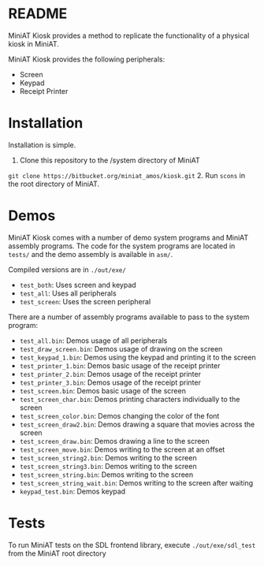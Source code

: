 # README 
MiniAT Kiosk provides a method to replicate the functionality of a physical kiosk in MiniAT.

MiniAT Kiosk provides the following peripherals:

* Screen
* Keypad
* Receipt Printer

# Installation

Installation is simple. 

1. Clone this repository to the /system directory of MiniAT

`git clone https://bitbucket.org/miniat_amos/kiosk.git`
2. Run `scons` in the root directory of MiniAT.

# Demos

MiniAT Kiosk comes with a number of demo system programs and MiniAT assembly programs. The code for the system programs are located in `tests/` and the demo assembly is available in `asm/`. 

Compiled versions are in `./out/exe/`

* `test_both`: Uses screen and keypad
* `test_all`: Uses all peripherals
* `test_screen`: Uses the screen peripheral

There are a number of assembly programs available to pass to the system program:

* `test_all.bin`: Demos usage of all peripherals
* `test_draw_screen.bin`: Demos usage of drawing on the screen
* `test_keypad_1.bin`: Demos using the keypad and printing it to the screen
* `test_printer_1.bin`: Demos basic usage of the receipt printer
* `test_printer_2.bin`: Demos usage of the receipt printer
* `test_printer_3.bin`: Demos usage of the receipt printer
* `test_screen.bin`: Demos basic usage of the screen
* `test_screen_char.bin`:  Demos printing characters individually to the screen 
* `test_screen_color.bin`: Demos changing the color of the font
* `test_screen_draw2.bin`: Demos drawing a square that movies across the screen
* `test_screen_draw.bin`: Demos drawing a line to the screen
* `test_screen_move.bin`: Demos writing to the screen at an offset
* `test_screen_string2.bin`: Demos writing to the screen
* `test_screen_string3.bin`: Demos writing to the screen
* `test_screen_string.bin`: Demos writing to the screen
* `test_screen_string_wait.bin`: Demos writing to the screen after waiting
* `keypad_test.bin`: Demos keypad


# Tests

To run MiniAT tests on the SDL frontend library, execute `./out/exe/sdl_test` from the MiniAT root directory

